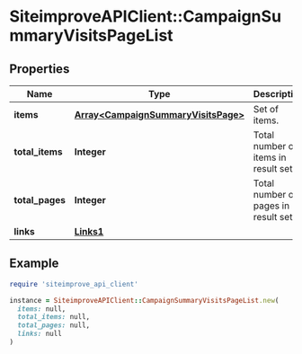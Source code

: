 # SiteimproveAPIClient::CampaignSummaryVisitsPageList

## Properties

| Name | Type | Description | Notes |
| ---- | ---- | ----------- | ----- |
| **items** | [**Array&lt;CampaignSummaryVisitsPage&gt;**](CampaignSummaryVisitsPage.md) | Set of items. |  |
| **total_items** | **Integer** | Total number of items in result set. |  |
| **total_pages** | **Integer** | Total number of pages in result set. |  |
| **links** | [**Links1**](Links1.md) |  | [optional] |

## Example

```ruby
require 'siteimprove_api_client'

instance = SiteimproveAPIClient::CampaignSummaryVisitsPageList.new(
  items: null,
  total_items: null,
  total_pages: null,
  links: null
)
```

